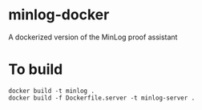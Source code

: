 # minlog-docker
A dockerized version of the MinLog proof assistant

# To build
```
docker build -t minlog .
docker build -f Dockerfile.server -t minlog-server .
```
